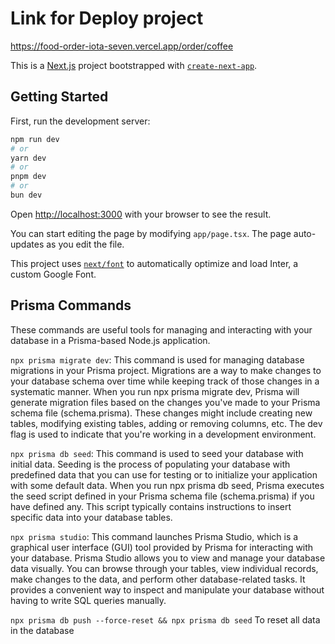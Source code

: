 # Link for Deploy project
https://food-order-iota-seven.vercel.app/order/coffee

This is a [Next.js](https://nextjs.org/) project bootstrapped with [`create-next-app`](https://github.com/vercel/next.js/tree/canary/packages/create-next-app).

## Getting Started

First, run the development server:

```bash
npm run dev
# or
yarn dev
# or
pnpm dev
# or
bun dev
```

Open [http://localhost:3000](http://localhost:3000) with your browser to see the result.

You can start editing the page by modifying `app/page.tsx`. The page auto-updates as you edit the file.

This project uses [`next/font`](https://nextjs.org/docs/basic-features/font-optimization) to automatically optimize and load Inter, a custom Google Font.

## Prisma Commands

These commands are useful tools for managing and interacting with your database in a Prisma-based Node.js application.

`npx prisma migrate dev`: This command is used for managing database migrations in your Prisma project. Migrations are a way to make changes to your database schema over time while keeping track of those changes in a systematic manner. When you run npx prisma migrate dev, Prisma will generate migration files based on the changes you've made to your Prisma schema file (schema.prisma). These changes might include creating new tables, modifying existing tables, adding or removing columns, etc. The dev flag is used to indicate that you're working in a development environment.

`npx prisma db seed`: This command is used to seed your database with initial data. Seeding is the process of populating your database with predefined data that you can use for testing or to initialize your application with some default data. When you run npx prisma db seed, Prisma executes the seed script defined in your Prisma schema file (schema.prisma) if you have defined any. This script typically contains instructions to insert specific data into your database tables.

`npx prisma studio`: This command launches Prisma Studio, which is a graphical user interface (GUI) tool provided by Prisma for interacting with your database. Prisma Studio allows you to view and manage your database data visually. You can browse through your tables, view individual records, make changes to the data, and perform other database-related tasks. It provides a convenient way to inspect and manipulate your database without having to write SQL queries manually.

`npx prisma db push --force-reset && npx prisma db seed` To reset all data in the database
